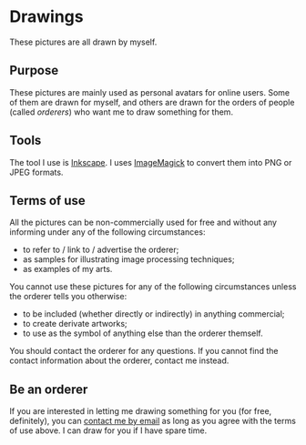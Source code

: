 # Drawings

These pictures are all drawn by myself.

## Purpose

These pictures are mainly used as personal avatars for online users.
Some of them are drawn for myself,
and others are drawn for the orders of people (called *orderers*) who want me to draw something for them.

## Tools

The tool I use is [Inkscape](https://inkscape.org/).
I uses [ImageMagick](https://imagemagick.org/) to convert them into PNG or JPEG formats.

## Terms of use

All the pictures can be non-commercially used for free and without any informing
under any of the following circumstances:

- to refer to / link to / advertise the orderer;
- as samples for illustrating image processing techniques;
- as examples of my arts.

You cannot use these pictures for any of the following circumstances
unless the orderer tells you otherwise:

- to be included (whether directly or indirectly) in anything commercial;
- to create derivate artworks;
- to use as the symbol of anything else than the orderer themself.

You should contact the orderer for any questions.
If you cannot find the contact information about the orderer, contact me instead.

## Be an orderer

If you are interested in letting me drawing something for you (for free, definitely),
you can [contact me by email](mailto:ulysseszhan@gmail.com) as long as you agree with the terms of use above.
I can draw for you if I have spare time.
